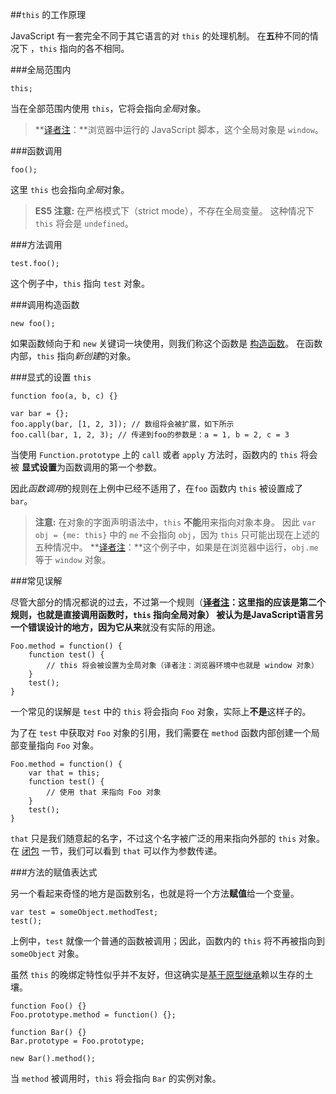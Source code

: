 ﻿##`this` 的工作原理

JavaScript 有一套完全不同于其它语言的对 `this` 的处理机制。
在**五**种不同的情况下 ，`this` 指向的各不相同。

###全局范围内

    this;

当在全部范围内使用 `this`，它将会指向*全局*对象。

> **[译者注][30]：**浏览器中运行的 JavaScript 脚本，这个全局对象是 `window`。

###函数调用

    foo();

这里 `this` 也会指向*全局*对象。

> **ES5 注意:** 在严格模式下（strict mode），不存在全局变量。
> 这种情况下 `this` 将会是 `undefined`。

###方法调用

    test.foo(); 

这个例子中，`this` 指向 `test` 对象。

###调用构造函数

    new foo(); 

如果函数倾向于和 `new` 关键词一块使用，则我们称这个函数是 [构造函数](#function.constructors)。
在函数内部，`this` 指向*新创建*的对象。

###显式的设置 `this`

    function foo(a, b, c) {}
                          
    var bar = {};
    foo.apply(bar, [1, 2, 3]); // 数组将会被扩展，如下所示
    foo.call(bar, 1, 2, 3); // 传递到foo的参数是：a = 1, b = 2, c = 3

当使用 `Function.prototype` 上的 `call` 或者 `apply` 方法时，函数内的 `this` 将会被
**显式设置**为函数调用的第一个参数。

因此*函数调用*的规则在上例中已经不适用了，在`foo` 函数内 `this` 被设置成了 `bar`。

> **注意:** 在对象的字面声明语法中，`this` **不能**用来指向对象本身。
> 因此 `var obj = {me: this}` 中的 `me` 不会指向 `obj`，因为 `this` 只可能出现在上述的五种情况中。
> **[译者注][30]：**这个例子中，如果是在浏览器中运行，`obj.me` 等于 `window` 对象。

###常见误解

尽管大部分的情况都说的过去，不过第一个规则（**[译者注][30]：**这里指的应该是第二个规则，也就是直接调用函数时，`this` 指向全局对象）
被认为是JavaScript语言另一个错误设计的地方，因为它**从来**就没有实际的用途。

    Foo.method = function() {
        function test() {
            // this 将会被设置为全局对象（译者注：浏览器环境中也就是 window 对象）
        }
        test();
    }

一个常见的误解是 `test` 中的 `this` 将会指向 `Foo` 对象，实际上**不是**这样子的。

为了在 `test` 中获取对 `Foo` 对象的引用，我们需要在 `method` 函数内部创建一个局部变量指向 `Foo` 对象。

    Foo.method = function() {
        var that = this;
        function test() {
            // 使用 that 来指向 Foo 对象
        }
        test();
    }

`that` 只是我们随意起的名字，不过这个名字被广泛的用来指向外部的 `this` 对象。
在 [闭包](#function.closures) 一节，我们可以看到 `that` 可以作为参数传递。

###方法的赋值表达式

另一个看起来奇怪的地方是函数别名，也就是将一个方法**赋值**给一个变量。

    var test = someObject.methodTest;
    test();

上例中，`test` 就像一个普通的函数被调用；因此，函数内的 `this` 将不再被指向到 `someObject` 对象。

虽然 `this` 的晚绑定特性似乎并不友好，但这确实是[基于原型继承](#object.prototype)赖以生存的土壤。

    function Foo() {}
    Foo.prototype.method = function() {};

    function Bar() {}
    Bar.prototype = Foo.prototype;

    new Bar().method();

当 `method` 被调用时，`this` 将会指向 `Bar` 的实例对象。

[30]: http://cnblogs.com/sanshi/
